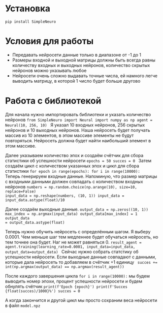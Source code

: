 # Установка
<code>pip install SimpleNeuro</code>

# Условия для работы

<ul>
  <li>Передавать нейросети данные только в диапазоне от -1 до 1</li>
  <li>Размеры входной и выходной матрицы должны быть всегда равны количеству входных и выходных нейронов, количество скрытых нейронов можно указывать любое</li>
  <li>Нейросети очень сложно выдавать точные числа, ей намного легче выводить матрицу, в которой 1 число будет больше другово</li>
</ul>

# Работа с библиотекой

Для начала нужно импортировать библиотеки и указать количество нейронов
<code>from SimpleNeuro import Neural
import numpy as np
agent = Neural(10, 256, 10)
</code>
Я указал 10 входных нейронов, 256 скрытых нейронов и 10 выходных нейронов.
Наша нейросеть будет получать массив из 10 элементов, в этом массиве элементы не будут повторяться. Нейросеть должна будет найти наибольший элемент в этом массиве.

Далее указываем количество эпох и создаём счётчик для сбора статистики об успешности нейросети
<code>epochs = 50
succes = 0
</code>
Затем создаём цикл с количеством указанных эпох и цикл для сбора статистики
<code>for epoch in range(epochs):
    for i in range(10000):
</code>
Теперь генерируем входные данные. Напоминую, что размер матрицы с входными данными должен совпадать с количеством входных нейронов
<code>numbers = np.random.choice(np.arange(10), size=10, replace=False)
input_data = np.reshape(numbers, (10, 1))
input_data = input_data.astype(float)/10
</code>

Далее создаём выходные данные.
<code>output_data = np.zeros((10, 1))
max_index = np.argmax(input_data)
output_data[max_index] = 1
output_data = output_data.astype(float)
</code>

Теперь нужно обучить нейросеть с определённым шагом. Я выберу 0.0001. Чем меньше шаг тем медленнее будет обучаться нейросеть, но тем точнее она будет. Наг не может равняться 0.
<code>result_agent = agent.training(learning_rate=0.0001, input_data=input_data, output_data=output_data)
</code>
Сейчас нужно собрать статстику об успешности нейросети. Если выходные данные совпадают с данными, которые дала нейросеть то добавляем в счётчик +1 единицу
<code> succes += int(np.argmax(output_data) == np.argmax(result_agent))
</code>

После каждого завершения цикла <code>for i in range(10000):</code> мы будем выводить номер эпохи, процент успешности нейросети и будем обнулять счётчик
<code>print(f'Epoch {epoch}')
print(f'Succes {float(succes)/1000}%')
succes = 0
</code>

А когда закончится и другой цикл мы просто сохраним веса нейросети в файл <code>model.npz</code>
